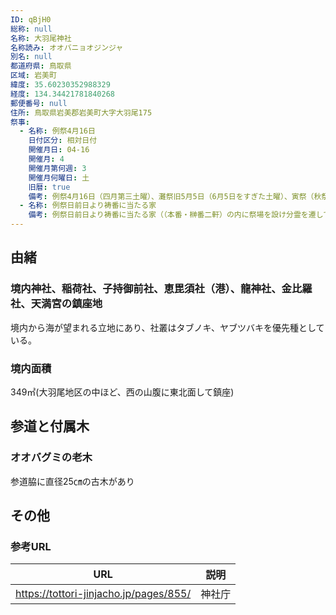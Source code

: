 ```yaml
---
ID: qBjH0
総称: null
名称: 大羽尾神社
名称読み: オオバニョオジンジャ
別名: null
都道府県: 鳥取県
区域: 岩美町
緯度: 35.60230352988329
経度: 134.34421781840268
郵便番号: null
住所: 鳥取県岩美郡岩美町大字大羽尾175
祭事:
  - 名称: 例祭4月16日
    日付区分: 相対日付
    開催月日: 04-16
    開催月: 4
    開催月第何週: 3
    開催月何曜日: 土
    旧暦: true
    備考: 例祭4月16日（四月第三土曜）、灘祭旧5月5日（6月5日をすぎた土曜）、寅祭（秋祭）11月寅の日を三大祭と称している。
  - 名称: 例祭日前日より祷番に当たる家
    備考: 例祭日前日より祷番に当たる家（（本番・榊番二軒）の内に祭場を設け分霊を遷して一夜祭を行い、翌日、還幸後に例祭を斎行する。）
---
```


## 由緒

### 境内神社、稲荷社、子持御前社、恵毘須社（港）、龍神社、金比羅社、天満宮の鎮座地

境内から海が望まれる立地にあり、社叢はタブノキ、ヤブツバキを優先種としている。

### 境内面積

349㎡(大羽尾地区の中ほど、西の山腹に東北面して鎮座)

## 参道と付属木

### オオバグミの老木

参道脇に直径25㎝の古木があり

## その他

### 参考URL

| URL                                    | 説明   |
| -------------------------------------- | ------ |
| https://tottori-jinjacho.jp/pages/855/ | 神社庁 |
